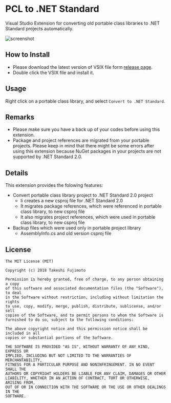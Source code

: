 # PCL to .NET Standard

Visual Studio Extension for converting old portable class libraries to .NET Standard projects automatically.

![screenshot](https://raw.githubusercontent.com/tafuji/Pcl-To-NetStandard/master/Screenshots/Screenshot.png)

## How to Install

- Please download the latest version of VSIX file form [release page](https://github.com/tafuji/Pcl-To-NetStandard/releases/).
- Double click the VSIX file and install it.

## Usage

Right click on a portable class library, and select ```Convert to .NET Standard```.

## Remarks

- Please make sure you have a back up of your codes before using this extension.
- Package and project references are migrated from your portable projects. Please keep in mind that there might be some errors  after using this extension because NuGet packages in your projects are not supported by .NET Standard 2.0.

## Details

This extension provides the folowing features:

- Convert portable class library project to .NET Standard 2.0 project
    - Ii creates a new csproj file for .NET Standard 2.0
    - It migrates package references, which were referenced in portable class library, to new csproj file
    - It also migrates project references, which were used in portable class library, to new csproj file
- Backup files which were used only in portable project library
    - AssemblyInfo.cs and old version csproj file

## License

```
The MIT License (MIT)

Copyright (c) 2018 Takeshi Fujimoto

Permission is hereby granted, free of charge, to any person obtaining a copy
of this software and associated documentation files (the "Software"), to deal
in the Software without restriction, including without limitation the rights
to use, copy, modify, merge, publish, distribute, sublicense, and/or sell
copies of the Software, and to permit persons to whom the Software is
furnished to do so, subject to the following conditions:

The above copyright notice and this permission notice shall be included in all
copies or substantial portions of the Software.

THE SOFTWARE IS PROVIDED "AS IS", WITHOUT WARRANTY OF ANY KIND, EXPRESS OR
IMPLIED, INCLUDING BUT NOT LIMITED TO THE WARRANTIES OF MERCHANTABILITY,
FITNESS FOR A PARTICULAR PURPOSE AND NONINFRINGEMENT. IN NO EVENT SHALL THE
AUTHORS OR COPYRIGHT HOLDERS BE LIABLE FOR ANY CLAIM, DAMAGES OR OTHER
LIABILITY, WHETHER IN AN ACTION OF CONTRACT, TORT OR OTHERWISE, ARISING FROM,
OUT OF OR IN CONNECTION WITH THE SOFTWARE OR THE USE OR OTHER DEALINGS IN THE
SOFTWARE.
```
